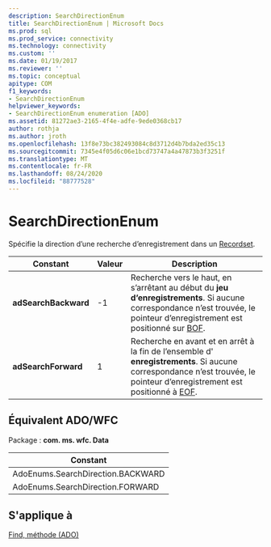 ```yaml
---
description: SearchDirectionEnum
title: SearchDirectionEnum | Microsoft Docs
ms.prod: sql
ms.prod_service: connectivity
ms.technology: connectivity
ms.custom: ''
ms.date: 01/19/2017
ms.reviewer: ''
ms.topic: conceptual
apitype: COM
f1_keywords:
- SearchDirectionEnum
helpviewer_keywords:
- SearchDirectionEnum enumeration [ADO]
ms.assetid: 81272ae3-2165-4f4e-adfe-9ede0368cb17
author: rothja
ms.author: jroth
ms.openlocfilehash: 13f8e73bc382493084c8d3712d4b7bda2ed35c13
ms.sourcegitcommit: 7345e4f05d6c06e1bcd73747a4a47873b3f3251f
ms.translationtype: MT
ms.contentlocale: fr-FR
ms.lasthandoff: 08/24/2020
ms.locfileid: "88777528"
---
```

# <a name="searchdirectionenum"></a>SearchDirectionEnum
Spécifie la direction d’une recherche d’enregistrement dans un [Recordset](./recordset-object-ado.md).  
  
|Constant|Valeur|Description|  
|--------------|-----------|-----------------|  
|**adSearchBackward**|-1|Recherche vers le haut, en s’arrêtant au début du **jeu d’enregistrements**. Si aucune correspondance n’est trouvée, le pointeur d’enregistrement est positionné sur [BOF](./bof-eof-properties-ado.md).|  
|**adSearchForward**|1|Recherche en avant et en arrêt à la fin de l’ensemble d' **enregistrements**. Si aucune correspondance n’est trouvée, le pointeur d’enregistrement est positionné à [EOF](./bof-eof-properties-ado.md).|  
  
## <a name="adowfc-equivalent"></a>Équivalent ADO/WFC  
 Package : **com. ms. wfc. Data**  
  
|Constant|  
|--------------|  
|AdoEnums.SearchDirection.BACKWARD|  
|AdoEnums.SearchDirection.FORWARD|  
  
## <a name="applies-to"></a>S'applique à  
 [Find, méthode (ADO)](./find-method-ado.md)